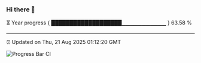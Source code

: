 ### Hi there 👋

⏳ Year progress { ███████████████████▁▁▁▁▁▁▁▁▁▁▁ } 63.58 %

---

⏰ Updated on Thu, 21 Aug 2025 01:12:20 GMT

![Progress Bar CI](https://github.com/liununu/liununu/workflows/Progress%20Bar%20CI/badge.svg)
